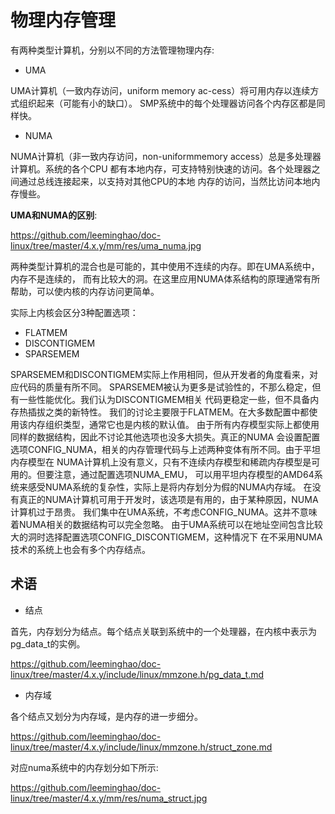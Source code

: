 物理内存管理
========================================

有两种类型计算机，分别以不同的方法管理物理内存:

* UMA

UMA计算机（一致内存访问，uniform memory ac-cess）将可用内存以连续方式组织起来（可能有小的缺口）。
SMP系统中的每个处理器访问各个内存区都是同样快。

* NUMA

NUMA计算机（非一致内存访问，non-uniformmemory access）总是多处理器计算机。系统的各个CPU
都有本地内存，可支持特别快速的访问。各个处理器之间通过总线连接起来，以支持对其他CPU的本地
内存的访问，当然比访问本地内存慢些。

**UMA和NUMA的区别**:

https://github.com/leeminghao/doc-linux/tree/master/4.x.y/mm/res/uma_numa.jpg

两种类型计算机的混合也是可能的，其中使用不连续的内存。即在UMA系统中，内存不是连续的，
而有比较大的洞。在这里应用NUMA体系结构的原理通常有所帮助，可以使内核的内存访问更简单。

实际上内核会区分3种配置选项：
* FLATMEM
* DISCONTIGMEM
* SPARSEMEM

SPARSEMEM和DISCONTIGMEM实际上作用相同，但从开发者的角度看来，对应代码的质量有所不同。
SPARSEMEM被认为更多是试验性的，不那么稳定，但有一些性能优化。我们认为DISCONTIGMEM相关
代码更稳定一些，但不具备内存热插拔之类的新特性。
我们的讨论主要限于FLATMEM。在大多数配置中都使用该内存组织类型，通常它也是内核的默认值。
由于所有内存模型实际上都使用同样的数据结构，因此不讨论其他选项也没多大损失。真正的NUMA
会设置配置选项CONFIG_NUMA，相关的内存管理代码与上述两种变体有所不同。由于平坦内存模型在
NUMA计算机上没有意义，只有不连续内存模型和稀疏内存模型是可用的。但要注意，通过配置选项NUMA_EMU，
可以用平坦内存模型的AMD64系统来感受NUMA系统的复杂性，实际上是将内存划分为假的NUMA内存域。
在没有真正的NUMA计算机可用于开发时，该选项是有用的，由于某种原因，NUMA计算机过于昂贵。
我们集中在UMA系统，不考虑CONFIG_NUMA。这并不意味着NUMA相关的数据结构可以完全忽略。
由于UMA系统可以在地址空间包含比较大的洞时选择配置选项CONFIG_DISCONTIGMEM，这种情况下
在不采用NUMA技术的系统上也会有多个内存结点。

术语
----------------------------------------

* 结点

首先，内存划分为结点。每个结点关联到系统中的一个处理器，在内核中表示为pg_data_t的实例。

https://github.com/leeminghao/doc-linux/tree/master/4.x.y/include/linux/mmzone.h/pg_data_t.md

* 内存域

各个结点又划分为内存域，是内存的进一步细分。

https://github.com/leeminghao/doc-linux/tree/master/4.x.y/include/linux/mmzone.h/struct_zone.md

对应numa系统中的内存划分如下所示:

https://github.com/leeminghao/doc-linux/tree/master/4.x.y/mm/res/numa_struct.jpg
